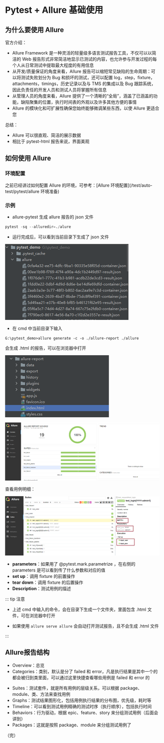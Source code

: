 # Pytest + Allure 基础使用

## 为什么要使用 Allure 

官方介绍：

+ Allure Framework 是一种灵活的轻量级多语言测试报告工具，不仅可以以简洁的 Web 报告形式非常简洁地显示已测试的内容，也允许参与开发过程的每个人从日常测试中提取最大程度的有用信息
+ 从开发/质量保证的角度来看，Allure 报告可以缩短常见缺陷的生命周期：可以将测试失败划分为 Bug 和损坏的测试，还可以配置 log，step，fixture，attachments，timings，历史记录以及与 TMS 的集成以及 Bug 跟踪系统，因此负责任的开发人员和测试人员将掌握所有信息
+ 从管理人员的角度来看，Allure 提供了一个清晰的“全局”，涵盖了已涵盖的功能，缺陷聚集的位置，执行时间表的外观以及许多其他方便的事情
+ Allure 的模块化和可扩展性确保您始终能够微调某些东西，以使 Allure 更适合您

总结：

+ Allure 可以很直观、简洁的展示数据
+ 相比于 pytest-html 报告来说，界面美观

## 如何使用 Allure

### 环境配置

之前已经讲过如何配置 Allure 的环境，可参考：[Allure 环境配置](/test/auto-test/pytest/allure 环境准备)

### 示例

+ allure-pytest 生成 allure 报告的 json 文件

```python
pytest -sq --alluredir=./alure 
```

+ 运行完成后，可以看到当前目录下生成了 json 文件

![pytest](images/41.png)

+ 在 cmd 中当前目录下输入

```
G:\pytest_demo>allure generate -c -o ./allure-report ./allure
```

会生成 .html 的报告，可以在浏览器中打开

![pytest](images/40.png)

![pytest](images/42.png)

查看用例明细：

![pytest](images/43.png)

- **parameters**：如果用了 @pytest.mark.parametrize ，在右侧的 parameters 是可以看到传了什么参数和对应的值
- **set up**：调用 fixture 的前置操作
- **tear down**：调用 fixture 的后置操作
- **Description**：测试用例的描述

::: tip 注意

+ 上述 cmd 中输入的命令，会在目录下生成一个文件夹，里面包含 .html 文件，可在浏览器中打开

+ 如果使用 `allure serve allure` 会自动打开测试报告，且不会生成 .html 文件

:::

## Allure报告结构

+ Overview：总览
+ Categories：类别，默认是分了 failed 和 error，凡是执行结果是其中一个的都会被归到类里面，可以通过这里快捷查看哪些用例是 failed 和 error 的
- Suites：测试套件，就是所有用例的层级关系，可以根据 package、module、类、方法来查找用例
- Graphs：测试结果图形化，包括用例执行结果的分布图，优先级，耗时等
- Timeline：可以看到测试用例精确的测试时序（执行顺序），包括执行时间
- Behaviors：行为驱动，根据 epic、feature、story 来分组测试用例（后面会讲到）
- Packages：这就是按照 package、module 来分组测试用例了

（完）